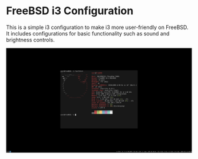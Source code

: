 # FreeBSD i3 Configuration

This is a simple i3 configuration to make i3 more user-friendly on FreeBSD. It includes configurations for basic functionality such as sound and brightness controls.

![Screenshot of i3 configuration](screenshot.png)
